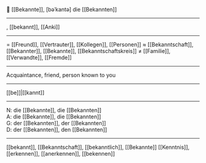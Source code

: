👋 [[Bekannte]], [bəˈkantə]
die [[Bekannten]]

---
, [[bekannt]], [[Anki]]


---
= [[Freund]], [[Vertrauter]], [[Kollegen]], [[Personen]]
≈ [[Bekanntschaft]], [[Bekannter]], [[Bekannte]], [[Bekanntschaftskreis]]
≠ [[Familie]], [[Verwandte]], [[Fremde]]

---
Acquaintance, friend, person known to you

---
[[be]]|[[kannt]]

---
N: die [[Bekannte]], die [[Bekannten]]  
A: die [[Bekannte]], die [[Bekannten]]  
G: der [[Bekannten]], der [[Bekannten]]  
D: der [[Bekannten]], den [[Bekannten]]  

---
[[bekannt]], [[Bekanntschaft]], [[bekanntlich]], [[Bekannte]]
[[Kenntnis]], [[erkennen]], [[anerkennen]], [[bekennen]]